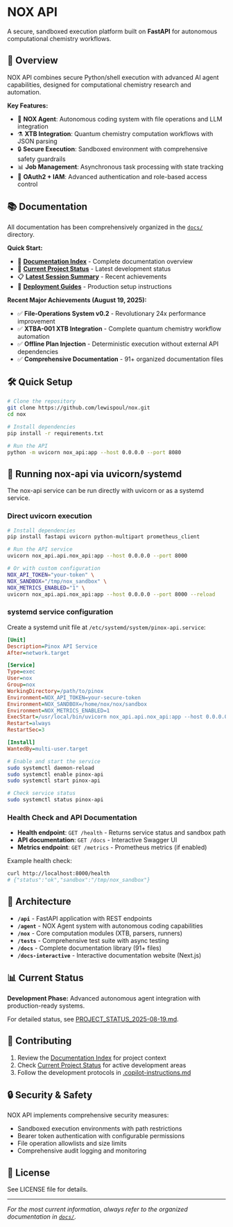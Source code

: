 # NOX API

A secure, sandboxed execution platform built on **FastAPI** for autonomous computational chemistry workflows.

## 🚀 Overview

NOX API combines secure Python/shell execution with advanced AI agent capabilities, designed for computational chemistry research and automation.

**Key Features:**
- 🤖 **NOX Agent**: Autonomous coding system with file operations and LLM integration
- ⚗️ **XTB Integration**: Quantum chemistry computation workflows with JSON parsing
- 🔒 **Secure Execution**: Sandboxed environment with comprehensive safety guardrails
- 📊 **Job Management**: Asynchronous task processing with state tracking
- 🔑 **OAuth2 + IAM**: Advanced authentication and role-based access control

## 📚 Documentation

All documentation has been comprehensively organized in the [`docs/`](./docs/) directory.

**Quick Start:**
- 📖 **[Documentation Index](./docs/README.md)** - Complete documentation overview
- 🎯 **[Current Project Status](./docs/PROJECT_STATUS_2025-08-19.md)** - Latest development status
- 📋 **[Latest Session Summary](./docs/SESSION_SUMMARY_2025-08-19.md)** - Recent achievements
- 🚀 **[Deployment Guides](./docs/deployment-guides/)** - Production setup instructions

**Recent Major Achievements (August 19, 2025):**
- ✅ **File-Operations System v0.2** - Revolutionary 24x performance improvement
- ✅ **XTBA-001 XTB Integration** - Complete quantum chemistry workflow automation
- ✅ **Offline Plan Injection** - Deterministic execution without external API dependencies
- ✅ **Comprehensive Documentation** - 91+ organized documentation files

## 🛠️ Quick Setup

```bash
# Clone the repository
git clone https://github.com/lewispoul/nox.git
cd nox

# Install dependencies
pip install -r requirements.txt

# Run the API
python -m uvicorn nox_api:app --host 0.0.0.0 --port 8080
```

## 🔧 Running nox-api via uvicorn/systemd

The nox-api service can be run directly with uvicorn or as a systemd service.

### Direct uvicorn execution

```bash
# Install dependencies
pip install fastapi uvicorn python-multipart prometheus_client

# Run the API service
uvicorn nox_api.api.nox_api:app --host 0.0.0.0 --port 8000

# Or with custom configuration
NOX_API_TOKEN="your-token" \
NOX_SANDBOX="/tmp/nox_sandbox" \
NOX_METRICS_ENABLED="1" \
uvicorn nox_api.api.nox_api:app --host 0.0.0.0 --port 8000 --reload
```

### systemd service configuration

Create a systemd unit file at `/etc/systemd/system/pinox-api.service`:

```ini
[Unit]
Description=Pinox API Service
After=network.target

[Service]
Type=exec
User=nox
Group=nox
WorkingDirectory=/path/to/pinox
Environment=NOX_API_TOKEN=your-secure-token
Environment=NOX_SANDBOX=/home/nox/nox/sandbox
Environment=NOX_METRICS_ENABLED=1
ExecStart=/usr/local/bin/uvicorn nox_api.api.nox_api:app --host 0.0.0.0 --port 8000
Restart=always
RestartSec=3

[Install]
WantedBy=multi-user.target
```

```bash
# Enable and start the service
sudo systemctl daemon-reload
sudo systemctl enable pinox-api
sudo systemctl start pinox-api

# Check service status
sudo systemctl status pinox-api
```

### Health Check and API Documentation

- **Health endpoint**: `GET /health` - Returns service status and sandbox path
- **API documentation**: `GET /docs` - Interactive Swagger UI
- **Metrics endpoint**: `GET /metrics` - Prometheus metrics (if enabled)

Example health check:
```bash
curl http://localhost:8000/health
# {"status":"ok","sandbox":"/tmp/nox_sandbox"}
```

## 🎯 Architecture

- **`/api`** - FastAPI application with REST endpoints
- **`/agent`** - NOX Agent system with autonomous coding capabilities  
- **`/nox`** - Core computation modules (XTB, parsers, runners)
- **`/tests`** - Comprehensive test suite with async testing
- **`/docs`** - Complete documentation library (91+ files)
- **`/docs-interactive`** - Interactive documentation website (Next.js)

## 📊 Current Status

**Development Phase:** Advanced autonomous agent integration with production-ready systems.

For detailed status, see [PROJECT_STATUS_2025-08-19.md](./docs/PROJECT_STATUS_2025-08-19.md).

## 🤝 Contributing

1. Review the [Documentation Index](./docs/README.md) for project context
2. Check [Current Project Status](./docs/PROJECT_STATUS_2025-08-19.md) for active development areas
3. Follow the development protocols in [.copilot-instructions.md](./.copilot-instructions.md)

## 🔒 Security & Safety

NOX API implements comprehensive security measures:
- Sandboxed execution environments with path restrictions
- Bearer token authentication with configurable permissions
- File operation allowlists and size limits
- Comprehensive audit logging and monitoring

## 📄 License

See LICENSE file for details.

---

*For the most current information, always refer to the organized documentation in [`docs/`](./docs/).*
